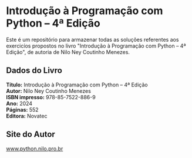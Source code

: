 # Introdução à Programação com Python – 4ª Edição

Este é um repositório para armazenar todas as soluções referentes aos exercicíos propostos no livro "Introdução à Programação com Python – 4ª Edição", de autoria de Nilo Ney Coutinho Menezes.

## Dados do Livro
**Título:** Introdução à Programação com Python – 4ª Edição  
**Autor:** Nilo Ney Coutinho Menezes  
**ISBN impresso:** 978-85-7522-886-9  
**Ano:** 2024  
**Páginas:** 552  
**Editora:** Novatec

## Site do Autor

[www.python.nilo.pro.br  
](https://python.nilo.pro.br/)
